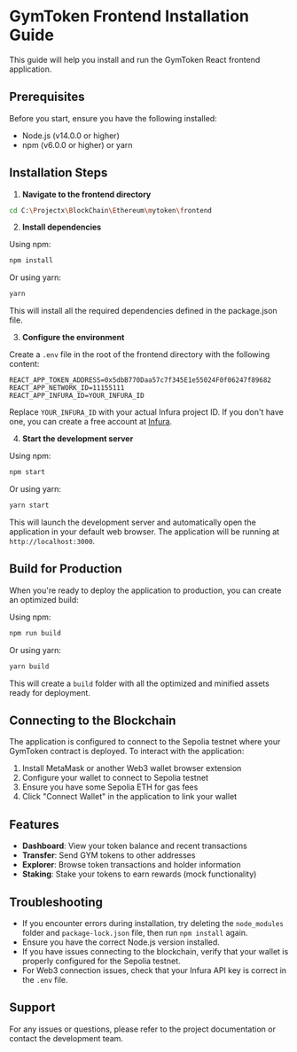 # GymToken Frontend Installation Guide

This guide will help you install and run the GymToken React frontend application.

## Prerequisites

Before you start, ensure you have the following installed:

- Node.js (v14.0.0 or higher)
- npm (v6.0.0 or higher) or yarn

## Installation Steps

1. **Navigate to the frontend directory**

```bash
cd C:\Projectx\BlockChain\Ethereum\mytoken\frontend
```

2. **Install dependencies**

Using npm:

```bash
npm install
```

Or using yarn:

```bash
yarn
```

This will install all the required dependencies defined in the package.json file.

3. **Configure the environment**

Create a `.env` file in the root of the frontend directory with the following content:

```
REACT_APP_TOKEN_ADDRESS=0x5dbB770Daa57c7f345E1e55024F0f06247f89682
REACT_APP_NETWORK_ID=11155111
REACT_APP_INFURA_ID=YOUR_INFURA_ID
```

Replace `YOUR_INFURA_ID` with your actual Infura project ID. If you don't have one, you can create a free account at [Infura](https://infura.io/).

4. **Start the development server**

Using npm:

```bash
npm start
```

Or using yarn:

```bash
yarn start
```

This will launch the development server and automatically open the application in your default web browser. The application will be running at `http://localhost:3000`.

## Build for Production

When you're ready to deploy the application to production, you can create an optimized build:

Using npm:

```bash
npm run build
```

Or using yarn:

```bash
yarn build
```

This will create a `build` folder with all the optimized and minified assets ready for deployment.

## Connecting to the Blockchain

The application is configured to connect to the Sepolia testnet where your GymToken contract is deployed. To interact with the application:

1. Install MetaMask or another Web3 wallet browser extension
2. Configure your wallet to connect to Sepolia testnet
3. Ensure you have some Sepolia ETH for gas fees
4. Click "Connect Wallet" in the application to link your wallet

## Features

- **Dashboard**: View your token balance and recent transactions
- **Transfer**: Send GYM tokens to other addresses
- **Explorer**: Browse token transactions and holder information
- **Staking**: Stake your tokens to earn rewards (mock functionality)

## Troubleshooting

- If you encounter errors during installation, try deleting the `node_modules` folder and `package-lock.json` file, then run `npm install` again.
- Ensure you have the correct Node.js version installed.
- If you have issues connecting to the blockchain, verify that your wallet is properly configured for the Sepolia testnet.
- For Web3 connection issues, check that your Infura API key is correct in the `.env` file.

## Support

For any issues or questions, please refer to the project documentation or contact the development team.
